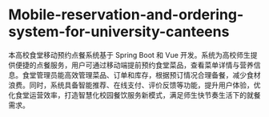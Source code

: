 # Mobile-reservation-and-ordering-system-for-university-canteens
本高校食堂移动预约点餐系统基于 Spring Boot 和 Vue 开发。系统为高校师生提供便捷的点餐服务，用户可通过移动端提前预约食堂菜品，查看菜单详情与营养信息。食堂管理员能高效管理菜品、订单和库存，根据预订情况合理备餐，减少食材浪费。同时，系统具备智能推荐、在线支付、评价反馈等功能，提升用户体验，优化食堂运营效率，打造智慧化校园餐饮服务新模式，满足师生快节奏生活下的就餐需求。 
